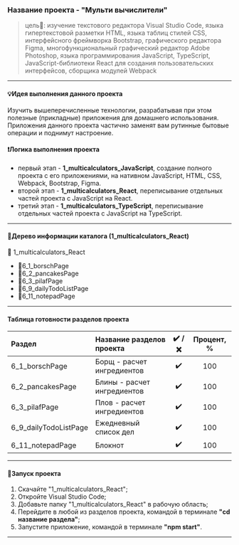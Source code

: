 ### Название проекта - "Мульти вычислители"

> цель:dart:: изучение текстового редактора Visual Studio Code, языка гипертекстовой разметки HTML, языка таблиц стилей CSS, интерфейсного фреймворка Bootstrap, графического редактора Figma, многофункциональный графический редактор Adobe Photoshop, языка программирования JavaScript, TypeScript, JavaScript-библиотеки React для создания пользовательских интерфейсов, сборщика модулей Webpack

---

#### :bulb:Идея выполнения данного проекта

Изучить вышеперечисленные технологии, разрабатывая при этом полезные (прикладные) приложения для домашнего использования. Приложения данного проекта частично заменят вам рутинные бытовые операции и поднимут настроение.

#### :heavy_exclamation_mark:Логика выполнения проекта

- первый этап - **1_multicalculators_JavaScript**, создание полного проекта с его приложениями, на нативном JavaScript, HTML, CSS, Webpack, Bootstrap, Figma.
- второй этап - **1_multicalculators_React**, переписывание отдельных частей проекта с JavaScript на React.
- третий этап - **1_multicalculators_TypeScript**, переписывание отдельных частей проекта с JavaScript на TypeScript.

---

#### :deciduous_tree:Дерево информации каталога (1_multicalculators_React)

:file_folder: 1_multicalculators_React

- :file_folder:6_1_borschPage
- :file_folder:6_2_pancakesPage
- :file_folder:6_3_pilafPage
- :file_folder:6_9_dailyTodoListPage
- :file_folder:6_11_notepadPage

---

#### Таблица готовности разделов проекта

| Раздел                | Название разделов проекта   | :heavy_check_mark: / :x: | Процент, % |
| :-------------------- | :-------------------------- | :----------------------: | :--------: |
| 6_1_borschPage        | Борщ - расчет ингредиентов  |    :heavy_check_mark:    |    100     |
| 6_2_pancakesPage      | Блины - расчет ингредиентов |    :heavy_check_mark:    |    100     |
| 6_3_pilafPage         | Плов - расчет ингредиентов  |    :heavy_check_mark:    |    100     |
| 6_9_dailyTodoListPage | Ежедневный список дел       |    :heavy_check_mark:    |    100     |
| 6_11_notepadPage      | Блокнот                     |    :heavy_check_mark:    |    100     |

---

#### :rocket:Запуск проекта

1. Скачайте "1_multicalculators_React";
2. Откройте Visual Studio Code;
3. Добавьте папку "1_multicalculators_React" в рабочую область;
4. Перейдите в любой из разделов проекта, командой в терминале **"cd название раздела"**;
5. Запустите приложение, командой в терминале **"npm start"**.

---

